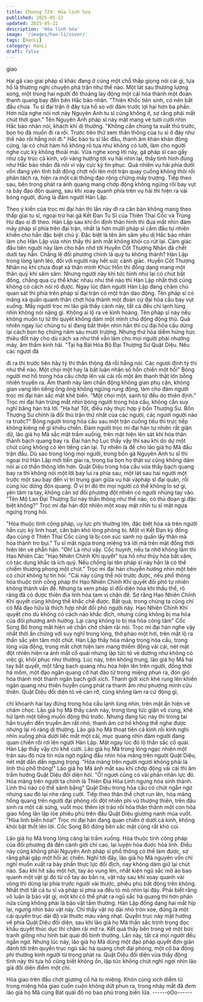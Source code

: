 ```yaml
---
title: Chương 729: Hỏa linh hóa
published: 2025-05-22
updated: 2025-05-22
description: 'Hỏa linh hóa'
image: '/images/han-li/cover/'
tags: [HanLi]
category: HanLi
draft: false
---
```


giao

Hai gã cao giai pháp sĩ khác đang ở cùng một chỗ thấp giọng nói
cái gì, tựa hồ là thương nghị chuyện phá trận như thế nào.
Một lát sau thương lượng xong, một trong hai người đó thoáng
lay động một cái hóa thành một đoàn thanh quang bay đến bên
Hắc bào nhân.
"Thiên Khốc tiên sinh, có nên bắt đầu chưa. Tu sĩ đại trận ở đây
tựa hồ so với đám trước lợi hại hơn ba phần. Hơn nữa nghe nói
nơi này Nguyên Anh tu sĩ cũng không ít, sợ rằng phải mất chút
thời gian." Tên Nguyên Anh pháp sĩ này mặt mang vẻ tươi cười
nhìn Hắc bào nhân nói, khách khí dị thường.
"Không cần chúng ta xuất thủ trước, bọn họ đã muốn đi ra rồi.
Trước tiên thử xem thần thông của tu sĩ ở đây như thế nào rồi
hẵng nói đi." Hắc bào tu sĩ lắc đầu, thanh âm khàn khàn đông
cứng, lại có chút hàm hồ không rõ tựa như không có lưỡi, làm
cho người nghe cực kỳ không thoải mái.
Vừa nghe xong lời này, gã pháp sĩ cao gầy như cây trúc cả kinh,
vội vàng hướng tới vụ hải nhìn lại, thấy tình hình đúng như Hắc
bào nhân đã nói vì vậy cực kỳ tin phục.
Quả nhiên vụ hải phía dưới vổn đang yên tĩnh bất động chợt nổi
lên một trận quay cuồng không thôi rồi phân tách ra, hiện ra một
cái thông đạo rộng chừng mấy trượng.
Tiếp theo sau, bên trong phát ra ánh quang mang chớp động
không ngừng rồi bay vụt ra bảy đạo độn quang, sau khi xoay
quanh phía trên vụ hải thì hiện ra vài bóng người, đúng là đám
người Hàn Lập.

Theo ý kiến của trọc mi đại hán thì lần này đi ra căn bản không
mang theo thấp giai tu sĩ, ngoại trừ hai gã Kết Đan Tu Sĩ của
Thiên Thai Cốc và Trùng Hư đạo sĩ đi theo.
Hàn Lập sau khi ổn định thân hình thì đưa mắt nhìn đám mây
pháp sĩ phía trên đại trận, nhất là hơn mười pháp sĩ cầm đầu tự
nhiên khiến cho hắn đặc biệt chú ý. Đặc biệt là tên âm sâm yêu dị
Hắc bào nhân làm cho Hàn Lập vừa nhìn thấy thì ánh mắt không
khỏi co rút lại.
Cảm giác đầu tiên người này làm cho hắn nhớ tới Huyền Cốt
Thượng Nhân đã chết dưới tay hắn.
Chẳng lẽ đối phương chính là quỷ tu không thành? Hàn Lập trong
lòng lạnh lẽo, đối với người này hết sức cảnh giác.
Huyền Cốt Thượng Nhân nọ khi chưa đoạt xá thân mình Khúc
Hồn thì đồng dạng mang một thân quỷ khí sâm sâm. Nhưng
người này khí tức hình như lại có chút bất đồng, chẳng qua cụ thể
khác nhau như thế nào thì Hàn Lập nhất thời cũng không có cách
nói rõ được.
Ngay lúc đám người Hàn Lập đang chăm chú quan sát thì phía
trên pháp sĩ đại trận có một trận dao động. Tên pháp sĩ có mãng
xà quấn quanh thân chợt hóa thành một đoàn cự đại hỏa cầu bay
vụt xuống.
Mấy người trọc mi lão giả thấy cảnh này, tất cả đều chỉ lạnh lùng
nhìn không nói năng gì. Không ai lộ ra vẻ kinh hoảng.
Tên pháp sĩ này nếu không muốn tự tử thì quyết không dám một
mình chủ động động thủ.
Quả nhiên ngay lúc chúng tu sĩ đang bất thiện nhìn hắn thì cự đại
hỏa cầu dừng lại cách bọn họ chừng năm sáu mươi trượng.
Nhưng thứ hỏa diễm hừng hực thiêu đốt này cho dù cách xa như
thế vẫn làm cho mọi người phải nhướng mày, âm thầm kinh hãi.
"Tại hạ Bái Hỏa Bộ Đại Thượng Sư Quật Diệu. Nếu các ngươi đã

đi ra thì trước tiên hãy tỷ thí thần thông đã rồi hẵng nói. Các ngươi
định tỷ thí như thế nào. Một chọi một hay là bất luận nhân số hỗn
chiến một hồi" Bóng người mơ hồ trong hỏa cầu chớp lên vài cái
rồi một âm thanh thật lớn bỗng nhiên truyền ra. Âm thanh này làm
chấn động không gian phụ cận, không gian vang lên tiếng ông
ông không ngừng rung động, làm cho đám người trọc mi đại hán
sắc mặt khẽ biến.
"Một chọi một, sanh tử đều do thiên định." Trọc mi đại hán trừng
mắt nhìn bóng người trong hỏa cầu, không cần suy nghĩ băng
hàn trả lời.
"Ha ha! Tốt, điều này thực hợp ý bổn Thượng Sư. Bổn Thượng
Sư chính là đối thủ trận thứ nhất của các ngươi, các ngươi người
nào ra trước?" Bóng người trong hỏa cầu sau một trận cuồng tiếu
thì trực tiếp không kiêng nể gì khiêu chiến.
Đám người trọc mi đại hán tự nhiên rất giận dữ, lão giả họ Mã sắc
mặt trầm xuống, trên mặt hiện lên sát khí hóa thân thành bạch
quang bay ra.
Đại hán họ Lục thấy vậy thì sau khi do dự một chút cũng không có
lên tiếng cản lại. Tự nhiên là để cho lão giả họ Mã đấu trận đầu.
Dù sao trong lòng mọi người, trong bốn gã Nguyên Anh tu sĩ thì
ngoại trừ Hàn Lập mới tiến giai ra, trong ba bọn họ thật sự cũng
không dám nói ai có thần thông lớn hơn.
Quật Diệu trong hỏa cầu vừa thấy bạch quang bay ra thì không
nói một lời bay lui ra phía sau, một lát sau hai người một trước
một sau bay đến vị trí trung gian giữa vụ hải vàpháp sĩ đại quân,
rồi cùng lúc dừng độn quang.
Ở vị trí đó thì mọi người có thể không lo sợ gì, yên tâm ra tay,
không cần sợ đối phương đột nhiên có người nhúng tay vào.
"Tên Mộ Lan Đại Thượng Sư này thần thông như thế nào, có thủ
đoạn gì đặc biệt không?" Trọc mi đại hán đột nhiên một xoay mặt
nhìn tu sĩ mặt ngựa ngưng trọng hỏi.

"Hỏa thuộc tính công pháp, uy lực phi thường lớn, đặc biệt hỏa xà
trên người hắn cực kỳ linh hoạt, căn bản khó lòng phòng bị. Một vị
Kết Đan kỳ đồng đạo cùng ở Thiên Thai Cốc cũng là bị con súc
sanh nọ quấn lấy thân mà hóa thành tro bụi." Tu sĩ mặt ngựa
trong miệng trả lời mà trên mặt đồng thời hiện lên vẻ phẫn hận.
"Oh! Là như vậy. Cốc huynh, nếu ta nhớ không lầm thì Hạo Nhiên
Các "Hạo Nhiên Chính Khí quyết" tựa hồ như thủy hỏa bất xâm,
có tác dụng khắc tà ích quỷ. Nếu chống lại tên pháp sĩ này hẳn là
có thể chiếm thượng phong một chút." Trọc mi đại hán chuyển
hướng nhìn một bên có chút không tự tin hỏi.
"Cái này cũng thể nói trước được, nếu phổ thông hỏa thuộc tính
công pháp thì Hạo Nhiên Chính Khí quyết đối phó tự nhiên không
thành vấn đề. Nhưng ta xem pháp sĩ đối diện hỏa khí thấu thể, rõ
ràng đã có được thiên địa linh hỏa tam vị chân đế. Sợ rằng Hạo
Nhiên Chính Khí quyết cũng không thể khắc chế được. Bất quá,
trong chúng ta cũng chỉ có Mã đạo hữu là thích hợp nhất đối phó
người này. Hạo Nhiên Chính Khí quyết cho dù không có cách nào
khắc địch, nhưng cũng không bị ma hỏa của đối phương ảnh
hưởng. Lại càng không lo bị ma hỏa công tâm" Cốc Song Bồ
trong mắt hiện vẻ chần chờ chậm rãi nói.
Trọc mi đại hán nghe vậy nhất thời ấn chứng với suy nghĩ trong
lòng, thở phào một hơi, trên mặt lộ ra thần sắc yên tâm một chút.
Hàn Lập thấy hỏa mãng trong hỏa cầu, trong lòng vừa động,
trong mắt chợt hiện lam mang thiểm động vài cái, nét mặt đột
nhiên hiện ra ánh mắt cổ quái nhưng lập tức tỏ vẻ dường như
không có việc gì, khôi phục như thường.
Lúc này, trên không trung, lão giả họ Mã hai tay bắt quyết, một
tầng bạch quang nhu hòa hiện lên trên người, đồng thời há mồm,
một đạo ngân quang cỡ hạt đào từ trong miệng phun ra, đón gió
hóa thành một thanh ngân bạch giới xích.
Thanh giới xích khẻ rung lên khiến ngân quang như thiên huyễn
cùng phát ra thanh âm như phượng minh cửu thiên.
Quật Diệu đối diện tỏ vẻ càn rỡ, cũng không làm ra cử động gì,

chỉ khoanh hai tay đứng trong hỏa cầu lạnh lùng nhìn, trên mặt ẩn
hiện vẻ châm chọc.
Lão giả họ Mã thấy cảnh này, trong lòng tức giận vô cùng, khẽ hừ
lạnh một tiếng muốn động thủ trước.
Nhưng đang lúc này thì trong tai hắn truyền đến truyền âm rất
nhỏ, thanh âm cơ hồ không thể nghe được nhưng lại rõ ràng dị
thường.
Lão giả họ Mã thoạt tiên cả kinh rồi kinh nghi nhìn xuống phía
dưới liếc mắt một cái, mục quang nhìn đám người đang quan
chiến rồi rơi lên người Hàn Lập. Mặt ngay lúc đó lộ thần sắc cổ
quái.
Hàn Lập thấy vậy chỉ khẽ cười.
Lão giả họ Mã trong lòng ngạc nhiên một trận sau đó nửa tin nửa
ngờ ngẩng đầu nhìn hỏa mãng trên người Quật Diệu, nét mặt dần
dần ngưng trọng.
"Hỏa mãng trên người ngươi không phải là linh thú phổ thông!"
Lão giả họ Mã ánh mắt sau khi chớp động vài cái thì âm trầm
hướng Quật Diệu đối diện hỏi.
"Ồ! ngươi cũng có vài phần nhãn lực đó. Hỏa mãng trên người ta
chính là Thiên Địa Hỏa Linh ngưng hóa sinh thành. Linh thú nào
có thể sánh bằng" Quật Diệu trong hỏa cầu có chút ngẩn ngơ
nhưng sau đó lại nhe răng cười.
Tiếp theo thân thể chợt run lên, hỏa mãng hồng quang trên người
đại phóng rồi đột nhiên phi vũ thượng thiên, trên đầu sinh ra một
cái sừng, vuốt mọc thêm lợi trảo rồi hóa thân thành một con hỏa
giao hồng lân lập lòe phiêu phù trên đầu Quật Diệu giương nanh
múa vuốt.
"Hỏa linh biến hóa!"
Trọc mi đại hán đang quan chiến ở dưới cả kinh, không khỏi bật
thốt lên lời. Cốc Song Bồ đứng bên sắc mặt cũng rất khó coi.

Lão giả họ Mã trong lòng càng lại trầm xuống. Hỏa thuộc tính
công pháp của đối phương đã đến cảnh giới chí cao, lại luyện
hóa được hỏa linh. Điều này cũng không phải Nguyên Anh pháp
sĩ phổ thông có thể làm được, sợ rằng phải gặp một hồi ác chiến.
Nghĩ tới đây, lão giả họ Mã nguyên vốn chỉ nghĩ muốn xuất ra bảy
phần thực lực đối địch, nay không dám giữ lại chút nào. Sau khi
hít sâu một hơi, tay áo vung lên, nhất kiện ngũ sắc mờ ảo bao
quanh một vật gì đó từ cổ tay áo bắn ra, vật này sau khi xoay
quanh vài vòng thì dừng lại phía trước người vài thước, phiêu phù
bất động trên không.
Nhất thời tất cả tu sĩ và pháp sĩ phía xa đều tò mò nhìn lại đây.
Phải biết rằng vô luận là bảo vật gì, một khi có thể phát ra ngũ sắc
hà quang thì hơn phân nửa cũng không phải là bảo vật tầm
thường.
Hàn Lập đồng dạng hai mắt híp lại, ngưng nhìn bảo vật này.
Chỉ thấy vật nọ dài nhỏ tròn xoe, đúng là một cái quyển trục dài
độ vài thước màu vàng nhạt.
Quyển trục này mặt hướng về phía Quật Diệu đối diện, sau khi
lão giả họ Mã thần sắc trịnh trọng đọc khẩu quyết thúc dục thì
chậm rãi mở ra.
Kết quả thấy bên trong vẽ một bức tranh giống như hình bát quái
đồ bình thường.
Lần này, tất cả mọi người đều ngẩn ngơ.
Nhưng lúc này, lão giả họ Mã dùng một đạo pháp quyết đơn giản
đánh tới trên quyển trục ngũ sắc hà quang chợt đại phóng, một cổ
ba động phi thường kinh người từ trong phát ra.
Quật Diệu đối diện vừa thấy động tĩnh này thì tựa hồ cũng biết
không ổn, lập tức không chút nghĩ ngợi nhìn lão giả đối diện điểm
một chỉ.

Hỏa giao trên đầu chợt giương cổ há to miệng.
Khôn cùng xích diễm từ trong miệng hỏa giao cuồn cuộn không
dứt phun ra, trong nháy mắt đã đem lão giả họ Mã cùng Bát quái
đồ nọ bao phủ trong biển lửa.
------oOo------
